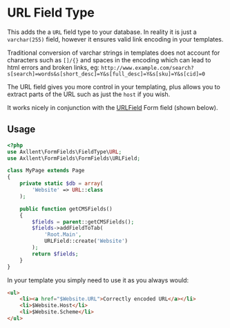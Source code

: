 # URL Field Type

This adds the a `URL` field type to your database. In reality it is just a `varchar(255)` field,
however it ensures valid link encoding in your templates.

Traditional conversion of varchar strings in templates does not account for characters such as
`[]/{}` and spaces in the encoding which can lead to html errors and broken links, eg:
`http://www.example.com/search?s[search]=words&s[short_desc]=Y&s[full_desc]=Y&s[sku]=Y&s[cid]=0`

The URL field gives you more control in your templating, plus allows you to extract parts of the URL
such as just the `host` if you wish.

It works nicely in conjunction with the [URLField](URLField.md) Form field (shown below).

## Usage
```php
<?php
use Axllent\FormFields\FieldType\URL;
use Axllent\FormFields\FormFields\URLField;

class MyPage extends Page
{
    private static $db = array(
        'Website' => URL::class
    );

    public function getCMSFields()
    {
        $fields = parent::getCMSFields();
        $fields->addFieldToTab(
            'Root.Main',
            URLField::create('Website')
        );
        return $fields;
    }
}

```

In your template you simply need to use it as you always would:
```html
<ul>
    <li><a href="$Website.URL">Correctly encoded URL</a></li>
    <li>$Website.Host</li>
    <li>$Website.Scheme</li>
</ul>
```
